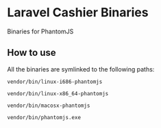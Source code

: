 # Laravel Cashier Binaries

Binaries for PhantomJS

## How to use

All the binaries are symlinked to the following paths:

```
vendor/bin/linux-i686-phantomjs

vendor/bin/linux-x86_64-phantomjs

vendor/bin/macosx-phantomjs

vendor/bin/phantomjs.exe
```